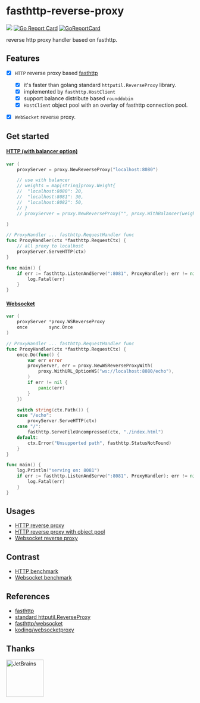 # fasthttp-reverse-proxy
![](https://img.shields.io/badge/LICENSE-MIT-blue.svg) [![Go Report Card](https://goreportcard.com/badge/github.com/adelyte/fasthttp-reverse-proxy/v2)](https://goreportcard.com/report/github.com/adelyte/fasthttp-reverse-proxy/v2) [![GoReportCard](https://godoc.org/github.com/adelyte/fasthttp-reverse-proxy/v2?status.svg)](https://godoc.org/github.com/adelyte/fasthttp-reverse-proxy/v2)

reverse http proxy handler based on fasthttp.

## Features

- [x] `HTTP` reverse proxy based [fasthttp](https://github.com/valyala/fasthttp)

	- [x] it's faster than golang standard `httputil.ReverseProxy` library.
	- [x] implemented by `fasthttp.HostClient`
	- [x] support balance distribute based `rounddobin`
	- [x] `HostClient` object pool with an overlay of fasthttp connection pool.

* [x] `WebSocket` reverse proxy.

## Get started

#### [HTTP (with balancer option)](./examples/fasthttp-reverse-proxy-with-bla/proxy.go)

```go
var (
	proxyServer = proxy.NewReverseProxy("localhost:8080")

	// use with balancer
	// weights = map[string]proxy.Weight{
	// 	"localhost:8080": 20,
	// 	"localhost:8081": 30,
	// 	"localhost:8082": 50,
	// }
	// proxyServer = proxy.NewReverseProxy("", proxy.WithBalancer(weights))

)

// ProxyHandler ... fasthttp.RequestHandler func
func ProxyHandler(ctx *fasthttp.RequestCtx) {
	// all proxy to localhost
	proxyServer.ServeHTTP(ctx)
}

func main() {
	if err := fasthttp.ListenAndServe(":8081", ProxyHandler); err != nil {
		log.Fatal(err)
	}
}
```

#### [Websocket](./examples/ws-fasthttp-reverse-proxy/README.md)

```go
var (
	proxyServer *proxy.WSReverseProxy
	once        sync.Once
)

// ProxyHandler ... fasthttp.RequestHandler func
func ProxyHandler(ctx *fasthttp.RequestCtx) {
	once.Do(func() {
		var err error
		proxyServer, err = proxy.NewWSReverseProxyWith(
			proxy.WithURL_OptionWS("ws://localhost:8080/echo"),
		)
		if err != nil {
			panic(err)
		}
	})

	switch string(ctx.Path()) {
	case "/echo":
		proxyServer.ServeHTTP(ctx)
	case "/":
		fasthttp.ServeFileUncompressed(ctx, "./index.html")
	default:
		ctx.Error("Unsupported path", fasthttp.StatusNotFound)
	}
}

func main() {
	log.Println("serving on: 8081")
	if err := fasthttp.ListenAndServe(":8081", ProxyHandler); err != nil {
		log.Fatal(err)
	}
}

```

## Usages

* [HTTP reverse proxy](./examples/fasthttp-reverse-proxy/proxy.go)
* [HTTP reverse proxy with object pool](./examples/fasthttp-reverse-proxy-with-pool/pool.go)
* [Websocket reverse proxy](./examples/ws-fasthttp-reverse-proxy)

## Contrast

* [HTTP benchmark](./docs/http-benchmark.md)
* [Websocket benchmark](./docs/ws-benchmark.md)

## References

* [fasthttp](https://github.com/valyala/fasthttp)
* [standard httputil.ReverseProxy](https://golang.org/pkg/net/http/httputil/#ReverseProxy)
* [fasthttp/websocket](https://github.com/fasthttp/websocket)
* [koding/websocketproxy](https://github.com/koding/websocketproxy)

## Thanks

<a href="https://www.jetbrains.com/?from=fasthttp-reverse-proxy" _blank="#">
    <img src="https://www.jetbrains.com/company/brand/img/jetbrains_logo.png" width="100" alt="JetBrains"/>
</a>
